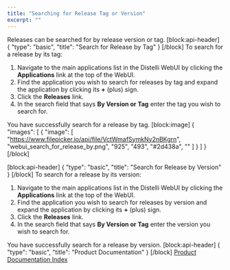 ```yaml
---
title: "Searching for Release Tag or Version"
excerpt: ""
---
```

Releases can be searched for by release version or tag.
[block:api-header]
{
  "type": "basic",
  "title": "Search for Release by Tag"
}
[/block]
To search for a release by its tag:

1. Navigate to the main applications list in the Distelli WebUI by clicking the **Applications** link at the top of the WebUI.
2. Find the application you wish to search for releases by tag and expand the application by clicking its **+** (plus) sign.
3. Click the **Releases** link.
4. In the search field that says **By Version or Tag** enter the tag you wish to search for.

You have successfully search for a release by tag.
[block:image]
{
  "images": [
    {
      "image": [
        "https://www.filepicker.io/api/file/VctWmafSymkNy2nBKgrn",
        "webui_search_for_release_by.png",
        "925",
        "493",
        "#2d438a",
        ""
      ]
    }
  ]
}
[/block]

[block:api-header]
{
  "type": "basic",
  "title": "Search for Release by Version"
}
[/block]
To search for a release by its version:

1. Navigate to the main applications list in the Distelli WebUI by clicking the **Applications** link at the top of the WebUI.
2. Find the application you wish to search for releases by version and expand the application by clicking its **+** (plus) sign.
3. Click the **Releases** link.
4. In the search field that says **By Version or Tag** enter the version you wish to search for.

You have successfully search for a release by version.
[block:api-header]
{
  "type": "basic",
  "title": "Product Documentation"
}
[/block]
[Product Documentation Index](doc:product-documentation-index)
